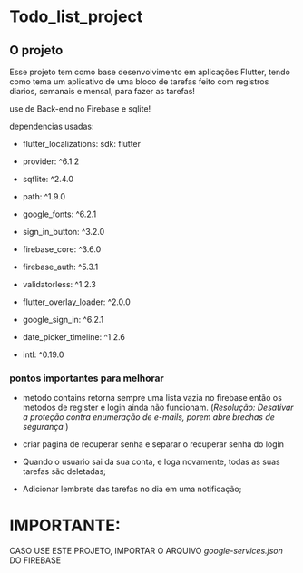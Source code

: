 
# Todo_list_project

## O projeto

Esse projeto tem como base desenvolvimento em aplicações Flutter, tendo como tema um aplicativo de uma bloco de tarefas feito com registros diarios, semanais e mensal, para fazer as tarefas!

use de Back-end no Firebase e sqlite!

dependencias usadas:
- flutter_localizations:
    sdk: flutter

-   provider: ^6.1.2
-   sqflite: ^2.4.0
-   path: ^1.9.0
-   google_fonts: ^6.2.1
-   sign_in_button: ^3.2.0
-   firebase_core: ^3.6.0
-   firebase_auth: ^5.3.1
-   validatorless: ^1.2.3
-   flutter_overlay_loader: ^2.0.0
-   google_sign_in: ^6.2.1
-   date_picker_timeline: ^1.2.6
-   intl: ^0.19.0

### pontos importantes para melhorar

- metodo contains retorna sempre uma lista vazia no firebase então os metodos de register e login ainda não funcionam. (*Resolução: Desativar a proteção contra enumeração de e-mails, porem abre brechas de segurança.*)

- criar pagina de recuperar senha e separar o recuperar senha do login

- Quando o usuario sai da sua conta, e loga novamente, todas as suas tarefas são deletadas;

- Adicionar lembrete das tarefas no dia em uma notificação;

# IMPORTANTE:

CASO USE ESTE PROJETO, IMPORTAR O ARQUIVO *google-services.json* DO FIREBASE

